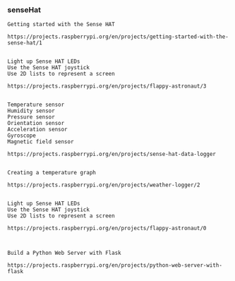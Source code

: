 ### senseHat

    Getting started with the Sense HAT
    
    https://projects.raspberrypi.org/en/projects/getting-started-with-the-sense-hat/1

    
    Light up Sense HAT LEDs
    Use the Sense HAT joystick
    Use 2D lists to represent a screen
    
    https://projects.raspberrypi.org/en/projects/flappy-astronaut/3


    Temperature sensor
    Humidity sensor
    Pressure sensor
    Orientation sensor
    Acceleration sensor
    Gyroscope
    Magnetic field sensor

    https://projects.raspberrypi.org/en/projects/sense-hat-data-logger
    
    
    Creating a temperature graph
    
    https://projects.raspberrypi.org/en/projects/weather-logger/2
    
    
    Light up Sense HAT LEDs
    Use the Sense HAT joystick
    Use 2D lists to represent a screen

    https://projects.raspberrypi.org/en/projects/flappy-astronaut/0
    
    
    
    Build a Python Web Server with Flask
    
    https://projects.raspberrypi.org/en/projects/python-web-server-with-flask
    
    
    
